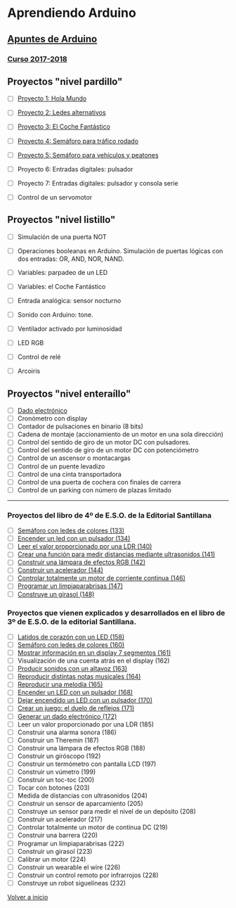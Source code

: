 # Aprendiendo Arduino

## [Apuntes de Arduino](https://angelmicelti.github.io/4ESO/ARD/index.html)

### [Curso 2017-2018](curso2018.md)

## Proyectos "nivel pardillo"
- [ ] [Proyecto 1: Hola Mundo](led_blink.md)
- [ ] [Proyecto 2: Ledes alternativos](ledes_alternativos.md)
- [ ] [Proyecto 3: El Coche Fantástico](kitt.md)
- [ ] [Proyecto 4: Semáforo para tráfico rodado](semáforo_v.md)
- [ ] [Proyecto 5: Semáforo para vehículos y peatones](semáforo_vp.md)
- [ ] Proyecto 6: Entradas digitales: pulsador
- [ ] Proyecto 7: Entradas digitales: pulsador y consola serie
- [ ] Control de un servomotor



## Proyectos "nivel listillo"
- [ ] Simulación de una puerta NOT
- [ ] Operaciones booleanas en Arduino. Simulación de puertas lógicas con dos entradas: OR, AND, NOR, NAND.
- [ ] Variables: parpadeo de un LED
- [ ] Variables: el Coche Fantástico
- [ ] Entrada analógica: sensor nocturno
- [ ] Sonido con Arduino: tone.
- [ ] Ventilador activado por luminosidad
- [ ] LED RGB
- [ ] Control de relé
- [ ] Arcoiris





## Proyectos "nivel enteraíllo"

- [ ] [Dado electrónico](dado_electrónico.md)
- [ ] Cronómetro con display
- [ ] Contador de pulsaciones en binario (8 bits)
- [ ] Cadena de montaje (accionamiento de un motor en una sola dirección)
- [ ] Control del sentido de giro de un motor DC con pulsadores.
- [ ] Control del sentido de giro de un motor DC con potenciómetro
- [ ] Control de un ascensor o montacargas
- [ ] Control de un puente levadizo
- [ ] Control de una cinta transportadora
- [ ] Control de una puerta de cochera con finales de carrera
- [ ] Control de un parking con número de plazas limitado

---

### Proyectos del libro de 4º de E.S.O. de la Editorial Santillana
- [ ] [Semáforo con ledes de colores (133)](https://angelmicelti.github.io/4ESO/ARD/semforo_con_ledes_de_colores.html)
- [ ] [Encender un led con un pulsador (134)](https://angelmicelti.github.io/4ESO/ARD/encender_un_led_con_un_pulsador0.html)
- [ ] [Leer el valor proporcionado por una LDR (140)](https://angelmicelti.github.io/4ESO/ARD/leer_el_valor_proporcionado_por_una_ldr.html)
- [ ] [Crear una función para medir distancias mediante ultrasonidos (141)](https://angelmicelti.github.io/4ESO/ARD/crear_una_funcin_para_medir_ultrasonidos.html)
- [ ] [Construir una lámpara de efectos RGB (142)](https://angelmicelti.github.io/4ESO/ARD/construir_una_lmpara_de_efectos_rgb.html)
- [ ] [Construir un acelerador (144)](https://angelmicelti.github.io/4ESO/ARD/construir_un_acelerador.html)
- [ ] [Controlar totalmente un motor de corriente continua (146)](https://angelmicelti.github.io/4ESO/ARD/controlar_totalmente_un_motor_de_corriente_continua.html)
- [ ] [Programar un limpiaparabrisas (147)](https://angelmicelti.github.io/4ESO/ARD/programar_un_limpiaparabrisas.html)
- [ ] [Construye un girasol (148)](https://angelmicelti.github.io/4ESO/ARD/construye_un_girasol.html)

### Proyectos que vienen explicados y desarrollados en el libro de 3º de E.S.O. de la editorial Santillana.

- [ ] [Latidos de corazón con un LED (158)](https://angelmicelti.github.io/4ESO/ARD/simular_latidos_de_un_corazn.html)
- [ ] [Semáforo con ledes de colores (160)](https://angelmicelti.github.io/4ESO/ARD/semforo_con_ledes.html)
- [ ] [Mostrar información en un display 7 segmentos (161)](https://angelmicelti.github.io/4ESO/ARD/mostrar_informacin_en_un_display_de_7_segmentos.html)
- [ ] Visualización de una cuenta atrás en el display (162)
- [ ] [Producir sonidos con un altavoz (163)](https://angelmicelti.github.io/4ESO/ARD/producir_sonido_con_un_altavoz.html)
- [ ] [Reproducir distintas notas musicales (164)](https://angelmicelti.github.io/4ESO/ARD/reproducir_distintas_notas.html)
- [ ] [Reproducir una melodía (165)](https://angelmicelti.github.io/4ESO/ARD/reproducir_una_meloda.html)
- [ ] [Encender un LED con un pulsador (168)](https://angelmicelti.github.io/4ESO/ARD/encender_un_led_con_un_pulsador.html)
- [ ] [Dejar encendido un LED con un pulsador (170)](https://angelmicelti.github.io/4ESO/ARD/dejar_encendido_un_led_con_un_pulsador_pulldown.html)
- [ ] [Crear un juego: el duelo de reflejos (171)](https://angelmicelti.github.io/4ESO/ARD/crear_un_juego_el_duelo_de_reflejos.html)
- [ ] [Generar un dado electrónico (172)](https://angelmicelti.github.io/4ESO/ARD/generar_un_dado_electrnico.html)
- [ ] Leer un valor proporcionado por una LDR (185)
- [ ] Construir una alarma sonora (186)
- [ ] Construir un Theremin (187)
- [ ] Construir una lámpara de efectos RGB (188)
- [ ] Construir un giróscopo (192)
- [ ] Construir un termómetro con pantalla LCD (197)
- [ ] Construir un vúmetro (199)
- [ ] Construir un toc-toc (200)
- [ ] Tocar con botones (203)
- [ ] Medida de distancias con ultrasonidos (204)
- [ ] Construir un sensor de aparcamiento (205)
- [ ] Construye un sensor para medir el nivel de un depósito (208)
- [ ] Construir un acelerador (217)
- [ ] Controlar totalmente un motor de continua DC (219)
- [ ] Construir una barrera (220)
- [ ] Programar un limpiaparabrisas (222)
- [ ] Construir un girasol (223)
- [ ] Calibrar un motor (224)
- [ ] Construir un wearable el wire (226)
- [ ] Construir un control remoto por infrarrojos (228)
- [ ] Construye un robot siguelíneas (232)

[Volver a inicio](https://github.com/angelmicelti/TecnoVilladiego4)
